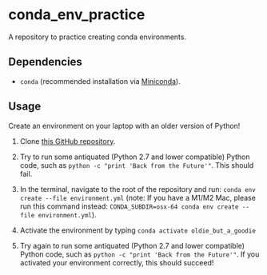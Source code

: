 # conda_env_practice
A repository to practice creating conda environments.

## Dependencies

- `conda` (recommended installation via [Miniconda](https://docs.conda.io/en/latest/miniconda.html)).

## Usage

Create an environment on your laptop with an older version of Python!

1. Clone [this GitHub repository](https://github.com/ttimbers/conda_env_practice/blob/main/README.md).

2. Try to run some antiquated (Python 2.7 and lower compatible) Python code, such as `python -c "print 'Back from the Future'"`. This should fail.

3. In the terminal, navigate to the root of the repository and run: `conda env create --file environment.yml` (note: If you have a M1/M2 Mac, please run this command instead: `CONDA_SUBDIR=osx-64 conda env create --file environment.yml`).

4. Activate the environment by typing `conda activate oldie_but_a_goodie` 

5. Try again to run some antiquated (Python 2.7 and lower compatible) Python code, such as `python -c "print 'Back from the Future'"`. If you activated your environment correctly, this should succeed!
